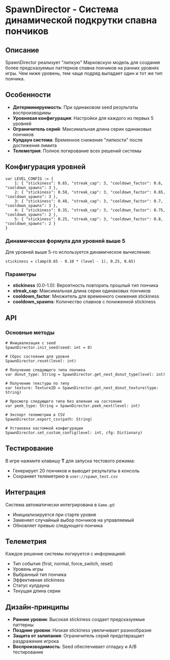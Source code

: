 # SpawnDirector - Система динамической подкрутки спавна пончиков

## Описание

SpawnDirector реализует "липкую" Марковскую модель для создания более предсказуемых паттернов спавна пончиков на ранних уровнях игры. Чем ниже уровень, тем чаще подряд выпадает один и тот же тип пончика.

## Особенности

- **Детерминируемость**: При одинаковом seed результаты воспроизводимы
- **Уровневая конфигурация**: Настройки для каждого из первых 5 уровней
- **Ограничитель серий**: Максимальная длина серии одинаковых пончиков
- **Кулдаун система**: Временное снижение "липкости" после достижения лимита
- **Телеметрия**: Полное логирование всех решений системы

## Конфигурация уровней

```gdscript
var LEVEL_CONFIG := {
    1: { "stickiness": 0.65, "streak_cap": 3, "cooldown_factor": 0.6, "cooldown_spawns": 3 },
    2: { "stickiness": 0.58, "streak_cap": 3, "cooldown_factor": 0.65, "cooldown_spawns": 3 },
    3: { "stickiness": 0.48, "streak_cap": 3, "cooldown_factor": 0.7,  "cooldown_spawns": 3 },
    4: { "stickiness": 0.35, "streak_cap": 3, "cooldown_factor": 0.75, "cooldown_spawns": 2 },
    5: { "stickiness": 0.25, "streak_cap": 3, "cooldown_factor": 0.8,  "cooldown_spawns": 2 }
}
```

### Динамическая формула для уровней выше 5

Для уровней выше 5-го используется динамическое вычисление:
```gdscript
stickiness = clamp(0.65 - 0.10 * (level - 1), 0.25, 0.65)
```

### Параметры

- **stickiness** (0.0-1.0): Вероятность повторить прошлый тип пончика
- **streak_cap**: Максимальная длина серии одинаковых пончиков
- **cooldown_factor**: Множитель для временного снижения stickiness
- **cooldown_spawns**: Количество спавнов с пониженной stickiness

## API

### Основные методы

```gdscript
# Инициализация с seed
SpawnDirector.init_seed(seed: int = 0)

# Сброс состояния для уровня
SpawnDirector.reset(level: int)

# Получение следующего типа пончика
var donut_type: String = SpawnDirector.get_next_donut_type(level: int)

# Получение текстуры по типу
var texture: Texture2D = SpawnDirector.get_next_donut_texture(type: String)

# Просмотр следующего типа без влияния на состояние
var peek_type: String = SpawnDirector.peek_next(level: int)

# Экспорт телеметрии в CSV
SpawnDirector.export_csv(path: String)

# Установка кастомной конфигурации
SpawnDirector.set_custom_config(level: int, cfg: Dictionary)
```

## Тестирование

В игре нажмите клавишу **T** для запуска тестового режима:
- Генерирует 20 пончиков и выводит результаты в консоль
- Сохраняет телеметрию в `user://spawn_test.csv`

## Интеграция

Система автоматически интегрирована в `Game.gd`:
- Инициализируется при старте уровня
- Заменяет случайный выбор пончиков на управляемый
- Обновляет превью следующего пончика

## Телеметрия

Каждое решение системы логируется с информацией:
- Тип события (first, normal, force_switch, reset)
- Уровень игры
- Выбранный тип пончика
- Эффективная stickiness
- Статус кулдауна
- Текущая длина серии

## Дизайн-принципы

- **Ранние уровни**: Высокая stickiness создает предсказуемые паттерны
- **Поздние уровни**: Низкая stickiness увеличивает разнообразие
- **Защита от залипания**: Ограничитель серий предотвращает раздражение игрока
- **Воспроизводимость**: Seed обеспечивает отладку и A/B тестирование
